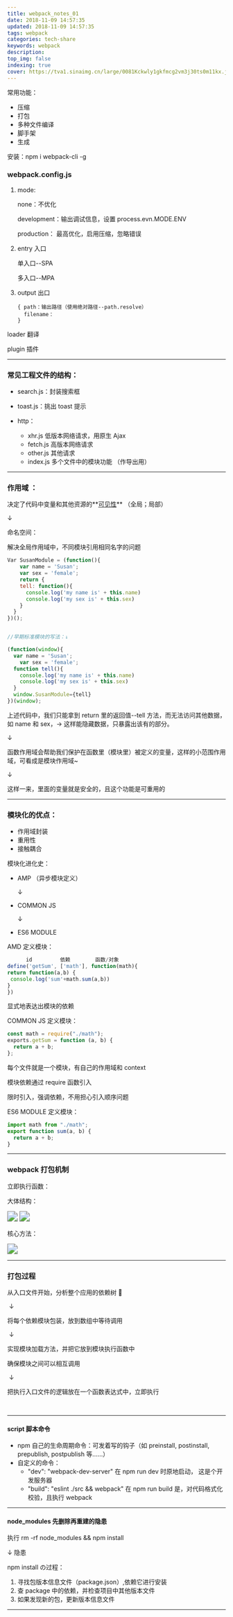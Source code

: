 ```yaml
---
title: webpack_notes_01
date: 2018-11-09 14:57:35
updated: 2018-11-09 14:57:35
tags: webpack
categories: tech-share
keywords: webpack
description:
top_img: false
indexing: true
cover: https://tva1.sinaimg.cn/large/0081Kckwly1gkfmcg2vm3j30ts0m11kx.jpg
---
```


常用功能：

- 压缩
- 打包
- 多种文件编译
- 脚手架
- 生成

安装：npm i webpack-cli -g

### webpack.config.js

1. mode:

   none：不优化

   development：输出调试信息，设置 process.evn.MODE.ENV

   production： 最高优化，启用压缩，忽略错误

2. entry 入口

   单入口--SPA

   多入口--MPA

3. output 出口

   ```
   { path：输出路径（使用绝对路径--path.resolve）
     filename：
   }
   ```

loader 翻译

plugin 插件

---

### 常见工程文件的结构：

- search.js：封装搜索框

- toast.js：挑出 toast 提示

- http：
  - xhr.js 低版本网络请求，用原生 Ajax
  - fetch.js 高版本网络请求
  - other.js 其他请求
  - index.js 多个文件中的模块功能 （作导出用）

---

### 作用域 ：

决定了代码中变量和其他资源的**<u>可见性</u>** （全局；局部）

↓

命名空间：

解决全局作用域中，不同模块引用相同名字的问题

```js
Var SusanModule = (function(){
	var name = 'Susan';
	var sex = 'female';
	return {
    tell: function(){
      console.log('my name is' + this.name)
      console.log('my sex is' + this.sex)
    }
  }
})();


//早期标准模块的写法：↓

(function(window){
  var name = 'Susan';
	var sex = 'female';
  function tell(){
    console.log('my name is' + this.name)
    console.log('my sex is' + this.sex)
  }
  window.SusanModule={tell}
})(window);
```

上述代码中，我们只能拿到 return 里的返回值--tell 方法，而无法访问其他数据，如 name 和 sex，→ 这样能隐藏数据，只暴露出该有的部分。

↓

函数作用域会帮助我们保护在函数里（模块里）被定义的变量，这样的小范围作用域，可看成是模块作用域~

↓

这样一来，里面的变量就是安全的，且这个功能是可重用的

---

### 模块化的优点：

- 作用域封装
- 重用性
- 接触耦合

模块化进化史：

- AMP （异步模块定义）

  ↓

- COMMON JS

  ↓

- ES6 MODULE

AMD 定义模块：

```js
      id         依赖        函数/对象
define('getSum', ['math'], function(math){
return function(a,b) {
 console.log('sum'+math.sum(a,b))
}
})
```

显式地表达出模块的依赖

COMMON JS 定义模块：

```js
const math = require("./math");
exports.getSum = function (a, b) {
  return a + b;
};
```

每个文件就是一个模块，有自己的作用域和 context

模块依赖通过 require 函数引入

限时引入，强调依赖，不用担心引入顺序问题

ES6 MODULE 定义模块：

```js
import math from "./math";
export function sum(a, b) {
  return a + b;
}
```

---

### webpack 打包机制

立即执行函数：

大体结构：

<img src="https://tva1.sinaimg.cn/large/007S8ZIlly1ghjgbqr3cvj30kg05a0t6.jpg" style="zoom:150%;" />

<img src="https://tva1.sinaimg.cn/large/007S8ZIlly1ghjg83n2rrj30lb023dfx.jpg" style="zoom:150%;" />

核心方法：

<img src="https://tva1.sinaimg.cn/large/007S8ZIlly1ghjgi2w54vj30me0eztas.jpg" style="zoom:150%;" />

---

### 打包过程

从入口文件开始，分析整个应用的依赖树 🌲

​ ↓

将每个依赖模块包装，放到数组中等待调用

​ ↓

实现模块加载方法，并把它放到模块执行函数中

确保模块之间可以相互调用

​ ↓

把执行入口文件的逻辑放在一个函数表达式中，立即执行

​

---

#### script 脚本命令

- npm 自己的生命周期命令：可发着写的钩子（如 preinstall, postinstall, prepublish, postpublish 等……）
- 自定义的命令：
  - "dev": "webpack-dev-server" 在 npm run dev 时原地启动， 这是个开发服务器
  - "build": "eslint ./src && webpack" 在 npm run build 是，对代码格式化校验，且执行 webpack

---

#### node_modules 先删除再重建的隐患

执行 rm -rf node_modules && npm install

↓ 隐患

npm install の过程：

1. 寻找包版本信息文件（package.json）,依赖它进行安装
2. 查 package 中的依赖，并检查项目中其他版本文件
3. 如果发现新的包，更新版本信息文件

---
